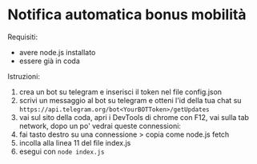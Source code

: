 # Notifica automatica bonus mobilità

Requisiti:
- avere node.js installato
- essere già in coda

Istruzioni:
1. crea un bot su telegram e inserisci il token nel file config.json
2. scrivi un messaggio al bot su telegram e otteni l'id della tua chat su `https://api.telegram.org/bot<YourBOTToken>/getUpdates`
3. vai sul sito della coda, apri i DevTools di chrome con F12, vai sulla tab network, dopo un po' vedrai queste connessioni:
4. fai tasto destro su una connessione > copia come node.js fetch
5. incolla alla linea 11 del file index.js
6. esegui con `node index.js`
